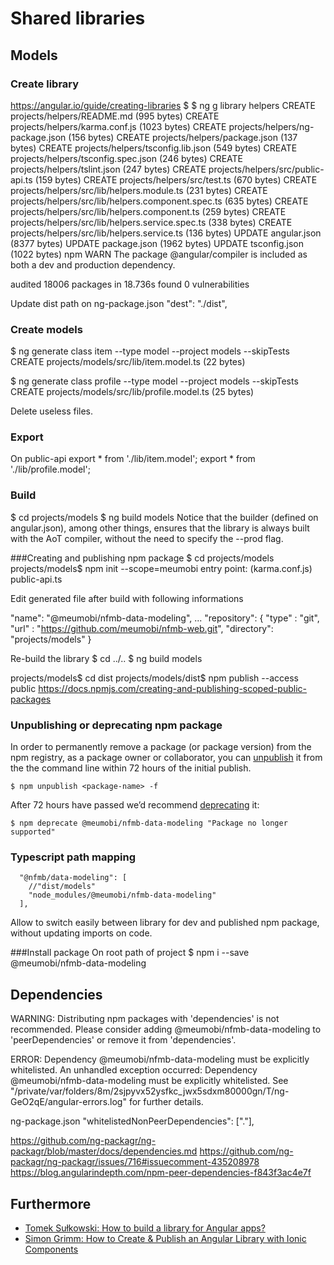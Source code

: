 # Shared libraries
## Models
### Create library
https://angular.io/guide/creating-libraries
$ $ ng g library helpers
CREATE projects/helpers/README.md (995 bytes)
CREATE projects/helpers/karma.conf.js (1023 bytes)
CREATE projects/helpers/ng-package.json (156 bytes)
CREATE projects/helpers/package.json (137 bytes)
CREATE projects/helpers/tsconfig.lib.json (549 bytes)
CREATE projects/helpers/tsconfig.spec.json (246 bytes)
CREATE projects/helpers/tslint.json (247 bytes)
CREATE projects/helpers/src/public-api.ts (159 bytes)
CREATE projects/helpers/src/test.ts (670 bytes)
CREATE projects/helpers/src/lib/helpers.module.ts (231 bytes)
CREATE projects/helpers/src/lib/helpers.component.spec.ts (635 bytes)
CREATE projects/helpers/src/lib/helpers.component.ts (259 bytes)
CREATE projects/helpers/src/lib/helpers.service.spec.ts (338 bytes)
CREATE projects/helpers/src/lib/helpers.service.ts (136 bytes)
UPDATE angular.json (8377 bytes)
UPDATE package.json (1962 bytes)
UPDATE tsconfig.json (1022 bytes)
npm WARN The package @angular/compiler is included as both a dev and production dependency.

audited 18006 packages in 18.736s
found 0 vulnerabilities


Update dist path on ng-package.json
"dest": "./dist",
### Create models
$ ng generate class item --type model --project models --skipTests
CREATE projects/models/src/lib/item.model.ts (22 bytes)

$ ng generate class profile --type model --project models --skipTests
CREATE projects/models/src/lib/profile.model.ts (25 bytes)

Delete useless files.
### Export
On public-api
export * from './lib/item.model';
export * from './lib/profile.model';

### Build
$ cd projects/models
$ ng build models
Notice that the builder (defined on angular.json), among other things, ensures that the library is always built with the AoT compiler, without the need to specify the --prod flag.

###Creating and publishing npm package
$ cd projects/models
projects/models$ npm init --scope=meumobi
entry point: (karma.conf.js) public-api.ts

Edit generated file after build with following informations

"name": "@meumobi/nfmb-data-modeling",
...
"repository": {
  "type" : "git",
  "url" : "https://github.com/meumobi/nfmb-web.git",
  "directory": "projects/models"
}

Re-build the library
$ cd ../..
$ ng build models

projects/models$ cd dist
projects/models/dist$ npm publish --access public
https://docs.npmjs.com/creating-and-publishing-scoped-public-packages

### Unpublishing or deprecating npm package

In order to permanently remove a package (or package version) from the npm registry, as a package owner or collaborator, you can [unpublish](https://docs.npmjs.com/unpublishing-packages-from-the-registry) it from the the command line within 72 hours of the initial publish.

`$ npm unpublish <package-name> -f`

After 72 hours have passed we’d recommend [deprecating](https://docs.npmjs.com/cli/deprecate) it:

`$ npm deprecate @meumobi/nfmb-data-modeling "Package no longer supported"`

### Typescript path mapping

      "@nfmb/data-modeling": [
        //"dist/models"
        "node_modules/@meumobi/nfmb-data-modeling"
      ],

Allow to switch easily between library for dev and published npm package, without updating imports on code.

###Install package
On root path of project
$ npm i --save @meumobi/nfmb-data-modeling

## Dependencies
WARNING: Distributing npm packages with 'dependencies' is not recommended. Please consider adding @meumobi/nfmb-data-modeling to 'peerDependencies' or remove it from 'dependencies'.

ERROR: Dependency @meumobi/nfmb-data-modeling must be explicitly whitelisted.
An unhandled exception occurred: Dependency @meumobi/nfmb-data-modeling must be explicitly whitelisted.
See "/private/var/folders/8m/2sjpyvx52ysfkc_jwx5sdxm80000gn/T/ng-GeO2qE/angular-errors.log" for further details.

ng-package.json
"whitelistedNonPeerDependencies": ["."],
  
https://github.com/ng-packagr/ng-packagr/blob/master/docs/dependencies.md
https://github.com/ng-packagr/ng-packagr/issues/716#issuecomment-435208978
https://blog.angularindepth.com/npm-peer-dependencies-f843f3ac4e7f

## Furthermore
- [Tomek Sułkowski: How to build a library for Angular apps?](https://medium.com/@tomsu/how-to-build-a-library-for-angular-apps-4f9b38b0ed11)
- [Simon Grimm: How to Create & Publish an Angular Library with Ionic Components](https://devdactic.com/angular-ionic-library/)


